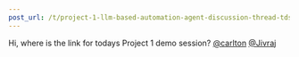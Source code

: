```yaml
---
post_url: /t/project-1-llm-based-automation-agent-discussion-thread-tds-jan-2025/164277/114
---
```

Hi, where is the link for todays Project 1 demo session? [@carlton](/u/carlton) [@Jivraj](/u/jivraj)